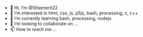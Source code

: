 - 👋 Hi, I’m @Shipment22
- 👀 I’m interested in html, css, js, p5js, bash, processing, c, c++
- 🌱 I’m currently learning bash, processing, nodejs
- 💞️ I’m looking to collaborate on ...
- 📫 How to reach me ...

<!---
Shipment22/Shipment22 is a ✨ special ✨ repository because its `README.md` (this file) appears on your GitHub profile.
You can click the Preview link to take a look at your changes.
--->
